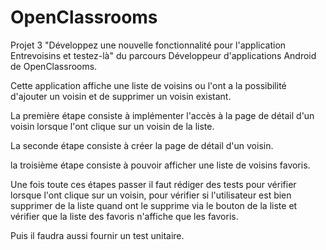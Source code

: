 # OpenClassrooms

Projet 3 "Développez une nouvelle fonctionnalité pour l'application Entrevoisins et testez-là" du parcours Développeur d'applications Android de OpenClassrooms. 


Cette application affiche une liste de voisins ou l'ont a la possibilité d'ajouter un voisin et de supprimer un voisin existant.

La première étape consiste à implémenter l'accès à la page de détail d'un voisin lorsque l'ont clique sur un voisin de la liste.

La seconde étape consiste à créer la page de détail d'un voisin.

la troisième étape consiste à pouvoir afficher une liste de voisins favoris.

Une fois toute ces étapes passer il faut rédiger des tests pour vérifier lorsque l'ont clique sur un voisin, pour vérifier si l'utilisateur est bien supprimer de la liste quand ont le supprime via le bouton de la liste et vérifier que la liste des favoris n'affiche que les favoris. 

Puis il faudra aussi fournir un test unitaire.
